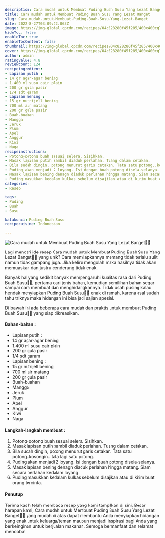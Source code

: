 ```yaml
---
description: Cara mudah untuk Membuat Puding Buah Susu Yang Lezat Banget"
title: Cara mudah untuk Membuat Puding Buah Susu Yang Lezat Banget
slug: Cara-mudah-untuk-Membuat-Puding-Buah-Susu-Yang-Lezat-Banget
date: 2022-8-27T03:09:12.063Z
image: https://img-global.cpcdn.com/recipes/04c828280f45f285/400x400cq70/photo.jpg
hideToc: false
enableToc: true
enableTocContent: false
thumbnail: https://img-global.cpcdn.com/recipes/04c828280f45f285/400x400cq70/photo.jpg
cover: https://img-global.cpcdn.com/recipes/04c828280f45f285/400x400cq70/photo.jpg
author: admin
ratingvalue: 4.8
reviewcount: 124
recipeingredient:
- Lapisan putih :
- 14 gr agar-agar bening
- 1.400 ml susu cair plain
- 200 gr gula pasir
- 1/4 sdt garam
- Lapisan bening :
- 15 gr nutrijell bening
- 700 ml air matang
- 200 gr gula pasir
- Buah-buahan
- Mangga
- Jeruk
- Plum
- Apel
- Anggur
- Kiwi
- Naga
recipeinstructions:
- Potong-potong buah sesuai selera. Sisihkan.
- Masak lapisan putih sambil diaduk perlahan. Tuang dalam cetakan.
- Bila sudah dingin, potong menurut garis cetakan. Tata satu potong..kosongin...tata lagi satu potong.
- Puding akan menjadi 2 loyang. Isi dengan buah potong disela-selanya.
- Masak lapisan bening denagn diaduk perlahan hingga matang. Siam secara perlahan kedalam loyang.
- Puding masukkan kedalam kulkas sebelum disajikan atau di kirim buat orang tercinta.
categories:
- Resep

tags:
- Puding
- Buah
- Susu

katakunci: Puding Buah Susu
recipecuisine: Indonesian

---
```


![Cara mudah untuk Membuat Puding Buah Susu Yang Lezat Banget👩‍🍳](https://img-global.cpcdn.com/recipes/04c828280f45f285/400x400cq70/photo.jpg)

Lagi mencari ide resep Cara mudah untuk Membuat Puding Buah Susu Yang Lezat Banget👩‍🍳 yang unik? Cara menyiapkannya memang tidak terlalu sulit namun tidak gampang juga. Jika keliru mengolah maka hasilnya tidak akan memuaskan dan justru cenderung tidak enak.

Banyak hal yang sedikit banyak mempengaruhi kualitas rasa dari Puding Buah Susu👩‍🍳, pertama dari jenis bahan, kemudian pemilihan bahan segar sampai cara membuat dan menghidangkannya. Tidak usah pusing kalau hendak menyiapkan Puding Buah Susu👩‍🍳 enak di rumah, karena asal sudah tahu triknya maka hidangan ini bisa jadi sajian spesial.

Di bawah ini ada beberapa cara mudah dan praktis untuk membuat Puding Buah Susu👩‍🍳 yang siap dikreasikan.

<!--inarticleads1-->

#### Bahan-bahan :

- Lapisan putih :
- 14 gr agar-agar bening
- 1.400 ml susu cair plain
- 200 gr gula pasir
- 1/4 sdt garam
- Lapisan bening :
- 15 gr nutrijell bening
- 700 ml air matang
- 200 gr gula pasir
- Buah-buahan
- Mangga
- Jeruk
- Plum
- Apel
- Anggur
- Kiwi
- Naga

<!--inarticleads2-->

#### Langkah-langkah membuat :

1. Potong-potong buah sesuai selera. Sisihkan.
1. Masak lapisan putih sambil diaduk perlahan. Tuang dalam cetakan.
1. Bila sudah dingin, potong menurut garis cetakan. Tata satu potong..kosongin...tata lagi satu potong.
1. Puding akan menjadi 2 loyang. Isi dengan buah potong disela-selanya.
1. Masak lapisan bening denagn diaduk perlahan hingga matang. Siam secara perlahan kedalam loyang.
1. Puding masukkan kedalam kulkas sebelum disajikan atau di kirim buat orang tercinta.

#### Penutup

Terima kasih telah membaca resep yang kami tampilkan di sini. Besar harapan kami, Cara mudah untuk Membuat Puding Buah Susu Yang Lezat Banget👩‍🍳 yang mudah di atas dapat membantu Anda menyiapkan hidangan yang enak untuk keluarga/teman maupun menjadi inspirasi bagi Anda yang berkeinginan untuk berjualan makanan. Semoga bermanfaat dan selamat mencoba!